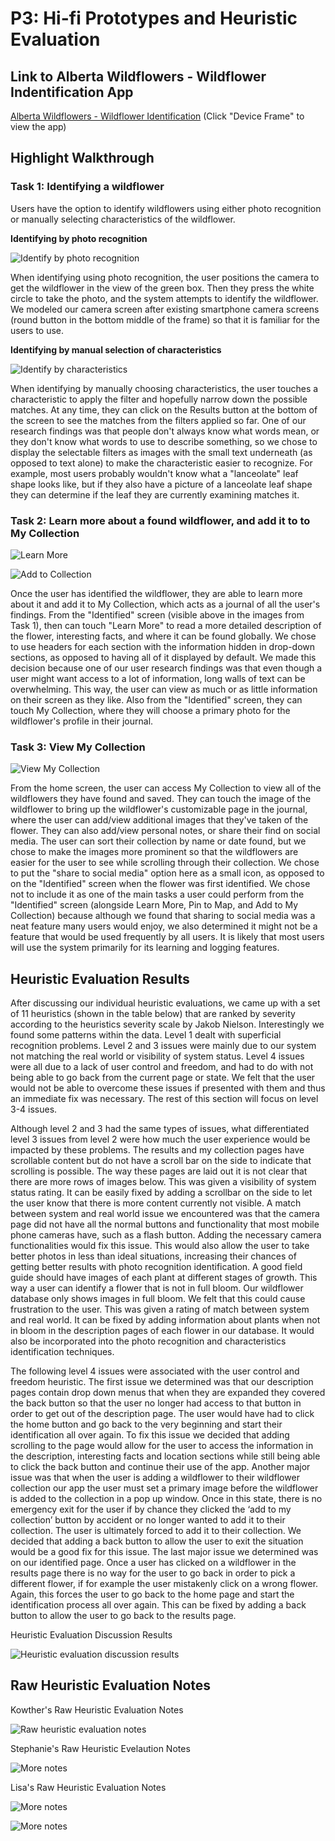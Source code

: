 

# P3: Hi-fi Prototypes and Heuristic Evaluation

## Link to Alberta Wildflowers - Wildflower Indentification App

[Alberta Wildflowers - Wildflower Identification](http://j9ji3r.axshare.com/#g=1&p=app_content) (Click "Device Frame" to view the app)

## Highlight Walkthrough
### Task 1: Identifying a wildflower
Users have the option to identify wildflowers using either photo recognition or manually selecting characteristics of the wildflower.

**Identifying by photo recognition**

![](https://lisahynes.github.io/Portfolio/takephoto.gif "Identify by photo recognition")

When identifying using photo recognition, the user positions the camera to get the wildflower in the view of the green box. Then they press the white circle to take the photo, and the system attempts to identify the wildflower. We modeled our camera screen after existing smartphone camera screens (round button in the bottom middle of the frame) so that it is familiar for the users to use.



**Identifying by manual selection of characteristics**

![](https://lisahynes.github.io/Portfolio/characteristics.gif "Identify by characteristics")

When identifying by manually choosing characteristics, the user touches a characteristic to apply the filter and hopefully narrow down the possible matches. At any time, they can click on the Results button at the bottom of the screen to see the matches from the filters applied so far. One of our research findings was that people don't always know what words mean, or they don't know what words to use to describe something, so we chose to display the selectable filters as images with the small text underneath (as opposed to text alone) to make the characteristic easier to recognize. For example, most users probably wouldn't know what a "lanceolate" leaf shape looks like, but if they also have a picture of a lanceolate leaf shape they can determine if the leaf they are currently examining matches it.

### Task 2: Learn more about a found wildflower, and add it to to My Collection

![](https://lisahynes.github.io/Portfolio/learnmore.gif "Learn More")

![](https://lisahynes.github.io/Portfolio/addtocollection.gif "Add to Collection")

Once the user has identified the wildflower, they are able to learn more about it and add it to My Collection, which acts as a journal of all the user's findings. From the "Identified" screen (visible above in the images from Task 1), then can touch "Learn More" to read a more detailed description of the flower, interesting facts, and where it can be found globally. We chose to use headers for each section with the information hidden in drop-down sections, as opposed to having all of it displayed by default. We made this decision because one of our user research findings was that even though a user might want access to a lot of information, long walls of text can be overwhelming. This way, the user can view as much or as little information on their screen as they like. Also from the "Identified" screen, they can touch My Collection, where they will choose a primary photo for the wildflower's profile in their journal.


### Task 3: View My Collection

![](https://lisahynes.github.io/Portfolio/collection.gif "View My Collection")

From the home screen, the user can access My Collection to view all of the wildflowers they have found and saved. They can touch the image of the wildflower to bring up the wildflower's customizable page in the journal, where the user can add/view additional images that they've taken of the flower. They can also add/view personal notes, or share their find on social media. The user can sort their collection by name or date found, but we chose to make the images more prominent so that the wildflowers are easier for the user to see while scrolling through their collection. We chose to put the "share to social media" option here as a small icon, as opposed to on the "Identified" screen when the flower was first identified. We chose not to include it as one of the main tasks a user could perform from the "Identified" screen (alongside Learn More, Pin to Map, and Add to My Collection) because although we found that sharing to social media was a neat feature many users would enjoy, we also determined it might not be a feature that would be used frequently by all users. It is likely that most users will use the system primarily for its learning and logging features.

## Heuristic Evaluation Results

After discussing our individual heuristic evaluations, we came up with a set of 11 heuristics (shown in the table below) that are ranked by severity according to the heuristics severity scale by Jakob Nielson. Interestingly we found some patterns within the data. Level 1 dealt with superficial recognition problems. Level 2 and 3 issues were mainly due to our system not matching the real world or visibility of system status. Level 4 issues were all due to a lack of user control and freedom, and had to do with not being able to go back from the current page or state. We felt that the user would not be able to overcome these issues if presented with them and thus an immediate fix was necessary. The rest of this section will focus on level 3-4 issues.

Although level 2 and 3 had the same types of issues, what differentiated level 3 issues from level 2 were how much the user experience would be impacted by these problems. The results and my collection pages have scrollable content but do not have a scroll bar on the side to indicate that scrolling is possible. The way these pages are laid out it is not clear that there are more rows of images below. This was given a visibility of system status rating. It can be easily fixed by adding a scrollbar on the side to let the user know that there is more content currently not visible. A match between system and real world issue we encountered was that the camera page did not have all the normal buttons and functionality that most mobile phone cameras have, such as a flash button. Adding the necessary camera functionalities would fix this issue. This would also allow the user to take better photos in less than ideal situations, increasing their chances of getting better results with photo recognition identification. A good field guide should have images of each plant at different stages of growth. This way a user can identify a flower that is not in full bloom. Our wildflower database only shows images in full bloom. We felt that this could cause frustration to the user. This was given a rating of match between system and real world. It can be fixed by adding information about plants when not in bloom in the description pages of each flower in our database. It would also be incorporated into the photo recognition and characteristics identification techniques.  

The following level 4 issues were associated with the user control and freedom heuristic. The first issue we determined was that our description pages contain drop down menus that when they are expanded they covered the back button so that the user no longer had access to that button in order to get out of the description page. The user would have had to click the home button and go back to the very beginning and start their identification all over again. To fix this issue we decided that adding scrolling to the page would allow for the user to access the information in the description, interesting facts and location sections while still being able to click the back button and continue their use of the app. Another major issue was that when the user is adding a wildflower to their wildflower collection our app the user must set a primary image before the wildflower is added to the collection in a pop up window. Once in this state, there is no emergency exit for the user if by chance they clicked the ‘add to my collection’ button by accident or no longer wanted to add it to their collection. The user is ultimately forced to add it to their collection. We decided that adding a back button to allow the user to exit the situation would be a good fix for this issue. The last major issue we determined was on our identified page. Once a user has clicked on a wildflower in the results page there is no way for the user to go back in order to pick a different flower, if for example the user mistakenly click on a wrong flower. Again, this forces the user to go back to the home page and start the identification process all over again. This can be fixed by adding a back button to allow the user to go back to the results page. 

Heuristic Evaluation Discussion Results

![](https://lisahynes.github.io/Portfolio/heuristics_discussion_resuts.png "Heuristic evaluation discussion results")

## Raw Heuristic Evaluation Notes

Kowther's Raw Heuristic Evaluation Notes

![](https://lisahynes.github.io/Portfolio/HeuristicAnalysis_Kowther.jpg "Raw heuristic evaluation notes")

Stephanie's Raw Heuristic Evelaution Notes

![](https://lisahynes.github.io/Portfolio/HeuristicAnalysis_Stephanie.jpg "More notes")

Lisa's Raw Heuristic Evaluation Notes

![](https://lisahynes.github.io/Portfolio/HeuristicAnalysis_Lisa.JPG "More notes")

![](https://lisahynes.github.io/Portfolio/HeuristicAnalysis_Lisa2.JPG "More notes")




